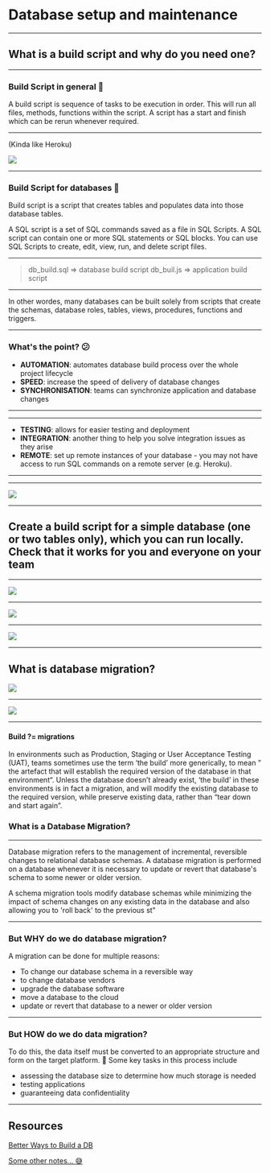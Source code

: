 # Database setup and maintenance

---

## What is a build script and why do you need one? 

---

### Build Script in general :construction_worker: 

A build script is sequence of tasks to be execution in order. This will run all files, methods, functions within the script. A script has a start and finish which can be rerun whenever required.

---

(Kinda like Heroku)

![](https://i.imgur.com/ZXZfcx0.png)


---

### Build Script for databases :construction: 
Build script is a script that creates tables and populates data into those database tables.

A SQL script is a set of SQL commands saved as a file in SQL Scripts. A SQL script can contain one or more SQL statements or SQL blocks. You can use SQL Scripts to create, edit, view, run, and delete script files.

---

> db_build.sql =>  database build script 
> db_buil.js => application build script

---

In other wordes, many databases can be built solely from scripts that create the schemas, database roles, tables, views, procedures, functions and triggers. 

---


### What's the point? :confused: 

* **AUTOMATION**: automates database build process over the whole project lifecycle
* **SPEED**: increase the speed of delivery of database changes
* **SYNCHRONISATION**: teams can synchronize application and database changes


---


--- 


* **TESTING**: allows for easier testing and deployment
* **INTEGRATION**: another thing to help you solve integration issues as they arise
* **REMOTE**: set up remote instances of your database - you may not have access to run SQL commands on a remote server (e.g. Heroku).


---

---

![](https://media.giphy.com/media/4FQMuOKR6zQRO/giphy.gif)



---


## Create a build script for a simple database (one or two tables only), which you can run locally. Check that it works for you and everyone on your team

---


![](https://i.imgur.com/okDCjNW.png)


---

![](https://i.imgur.com/ED3IJPW.png)

---

![](https://i.imgur.com/soFHLBe.png)

--- 

## What is database migration? 

![](https://media.giphy.com/media/dgEtXsuqq2PL2/giphy.gif)

---

![](https://media.giphy.com/media/cnhpl4IeYgU7MCBdV2/giphy.gif)

---

#### Build ?= migrations
In environments such as Production, Staging or User Acceptance Testing (UAT), teams sometimes use the term ‘the build’ more generically, to mean ” the artefact that will establish the required version of the database in that environment“. Unless the database doesn’t already exist, ‘the build’ in these environments is in fact a migration, and will modify the existing database to the required version, while preserve existing data, rather than “tear down and start again”.

### What is a Database Migration?



---


Database migration refers to the management of incremental, reversible changes to relational database schemas. A database migration is performed on a database whenever it is necessary to update or revert that database's schema to some newer or older version.

A schema migration tools modify database schemas while minimizing the impact of schema changes on any existing data in the database and also allowing you to 'roll back' to the previous st"

---

### But WHY do we do database migration? 

A migration can be done for multiple reasons:

* To change our database schema in a reversible way
* to change database vendors
* upgrade the database software
* move a database to the cloud
* update or revert that database to a newer or older version

---

### But HOW do we do data migration? 

To do this, the data itself must be converted to an appropriate structure and form on the target platform.
🔑 Some key tasks in this process include

* assessing the database size to determine how much storage is needed
* testing applications
* guaranteeing data confidentiality

---


## Resources 

[Better Ways to Build a DB](https://www.red-gate.com/simple-talk/sql/database-delivery/better-ways-to-build-a-database/)

[Some other notes... :sweat_smile:](https://github.com/fac-15/Research/blob/master/Week%206/database-setup-maintenance.md)
